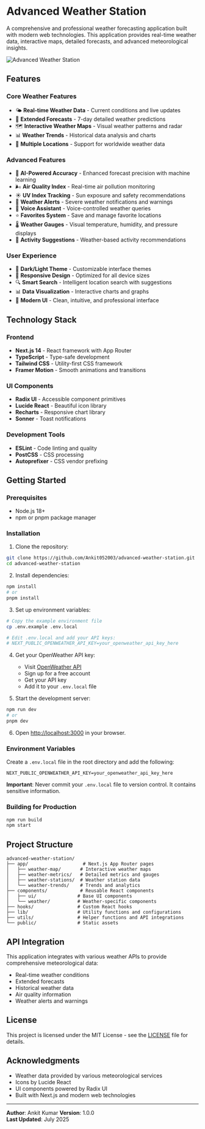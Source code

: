 # Advanced Weather Station

A comprehensive and professional weather forecasting application built with modern web technologies. This application provides real-time weather data, interactive maps, detailed forecasts, and advanced meteorological insights.

![Advanced Weather Station](https://github.com/user-attachments/assets/78cf801d-f05c-467b-aa16-c57f77a5e5cd)

## Features

### Core Weather Features
- 🌤️ **Real-time Weather Data** - Current conditions and live updates
- 📅 **Extended Forecasts** - 7-day detailed weather predictions
- 🗺️ **Interactive Weather Maps** - Visual weather patterns and radar
- 📊 **Weather Trends** - Historical data analysis and charts
- 📍 **Multiple Locations** - Support for worldwide weather data

### Advanced Features
- 🎯 **AI-Powered Accuracy** - Enhanced forecast precision with machine learning
- 🌬️ **Air Quality Index** - Real-time air pollution monitoring
- ☀️ **UV Index Tracking** - Sun exposure and safety recommendations
- 🚨 **Weather Alerts** - Severe weather notifications and warnings
- 🎤 **Voice Assistant** - Voice-controlled weather queries
- ⭐ **Favorites System** - Save and manage favorite locations
- 🌡️ **Weather Gauges** - Visual temperature, humidity, and pressure displays
- 🏃 **Activity Suggestions** - Weather-based activity recommendations

### User Experience
- 🌙 **Dark/Light Theme** - Customizable interface themes
- 📱 **Responsive Design** - Optimized for all device sizes
- 🔍 **Smart Search** - Intelligent location search with suggestions
- 📊 **Data Visualization** - Interactive charts and graphs
- 🎨 **Modern UI** - Clean, intuitive, and professional interface

## Technology Stack

### Frontend
- **Next.js 14** - React framework with App Router
- **TypeScript** - Type-safe development
- **Tailwind CSS** - Utility-first CSS framework
- **Framer Motion** - Smooth animations and transitions

### UI Components
- **Radix UI** - Accessible component primitives
- **Lucide React** - Beautiful icon library
- **Recharts** - Responsive chart library
- **Sonner** - Toast notifications

### Development Tools
- **ESLint** - Code linting and quality
- **PostCSS** - CSS processing
- **Autoprefixer** - CSS vendor prefixing

## Getting Started

### Prerequisites
- Node.js 18+ 
- npm or pnpm package manager

### Installation

1. Clone the repository:
```bash
git clone https://github.com/Ankit052003/advanced-weather-station.git
cd advanced-weather-station
```

2. Install dependencies:
```bash
npm install
# or
pnpm install
```

3. Set up environment variables:
```bash
# Copy the example environment file
cp .env.example .env.local

# Edit .env.local and add your API keys:
# NEXT_PUBLIC_OPENWEATHER_API_KEY=your_openweather_api_key_here
```

4. Get your OpenWeather API key:
   - Visit [OpenWeather API](https://openweathermap.org/api)
   - Sign up for a free account
   - Get your API key
   - Add it to your `.env.local` file

5. Start the development server:
```bash
npm run dev
# or
pnpm dev
```

6. Open [http://localhost:3000](http://localhost:3000) in your browser.

### Environment Variables

Create a `.env.local` file in the root directory and add the following:

```env
NEXT_PUBLIC_OPENWEATHER_API_KEY=your_openweather_api_key_here
```

**Important**: Never commit your `.env.local` file to version control. It contains sensitive information.

### Building for Production

```bash
npm run build
npm start
```

## Project Structure

```
advanced-weather-station/
├── app/                    # Next.js App Router pages
│   ├── weather-map/       # Interactive weather maps
│   ├── weather-metrics/   # Detailed metrics and gauges
│   ├── weather-stations/  # Weather station data
│   └── weather-trends/    # Trends and analytics
├── components/            # Reusable React components
│   ├── ui/               # Base UI components
│   └── weather/          # Weather-specific components
├── hooks/                # Custom React hooks
├── lib/                  # Utility functions and configurations
├── utils/                # Helper functions and API integrations
└── public/               # Static assets
```

## API Integration

This application integrates with various weather APIs to provide comprehensive meteorological data:
- Real-time weather conditions
- Extended forecasts
- Historical weather data
- Air quality information
- Weather alerts and warnings


## License

This project is licensed under the MIT License - see the [LICENSE](LICENSE) file for details.

## Acknowledgments

- Weather data provided by various meteorological services
- Icons by Lucide React
- UI components powered by Radix UI
- Built with Next.js and modern web technologies

---

**Author**: Ankit Kumar
**Version**: 1.0.0  
**Last Updated**: July 2025

